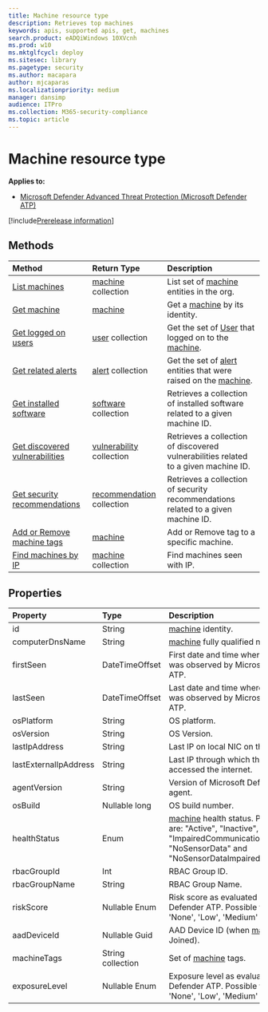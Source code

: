 ```yaml
---
title: Machine resource type
description: Retrieves top machines
keywords: apis, supported apis, get, machines
search.product: eADQiWindows 10XVcnh
ms.prod: w10
ms.mktglfcycl: deploy
ms.sitesec: library
ms.pagetype: security
ms.author: macapara
author: mjcaparas
ms.localizationpriority: medium
manager: dansimp
audience: ITPro
ms.collection: M365-security-compliance 
ms.topic: article
---
```


# Machine resource type
**Applies to:**
- [Microsoft Defender Advanced Threat Protection (Microsoft Defender ATP)](https://go.microsoft.com/fwlink/p/?linkid=2069559)

[!include[Prerelease information](../../includes/prerelease.md)]

## Methods
Method|Return Type |Description
:---|:---|:---
[List machines](get-machines.md) | [machine](machine.md) collection | List set of [machine](machine.md) entities in the org.
[Get machine](get-machine-by-id.md) | [machine](machine.md) | Get a [machine](machine.md) by its identity.
[Get logged on users](get-machine-log-on-users.md) | [user](user.md) collection | Get the set of [User](user.md) that logged on to the [machine](machine.md).
[Get related alerts](get-machine-related-alerts.md) | [alert](alerts.md) collection | Get the set of [alert](alerts.md) entities that were raised on the [machine](machine.md).
[Get installed software](get-installed-software.md) | [software](software.md) collection | Retrieves a collection of installed software related to a given machine ID.
[Get discovered vulnerabilities](get-discovered-vulnerabilities.md) | [vulnerability](vulnerability.md) collection | Retrieves a collection of discovered vulnerabilities related to a given machine ID.
[Get security recommendations](get-security-recommendations.md) | [recommendation](recommendation.md) collection | Retrieves a collection of security recommendations related to a given machine ID.
[Add or Remove machine tags](add-or-remove-machine-tags.md) | [machine](machine.md) | Add or Remove tag to a specific machine.
[Find machines by IP](find-machines-by-ip.md) | [machine](machine.md) collection | Find machines seen with IP.

## Properties
Property |	Type	|	Description
:---|:---|:---
id | String | [machine](machine.md) identity.
computerDnsName | String | [machine](machine.md) fully qualified name.
firstSeen | DateTimeOffset | First date and time where the [machine](machine.md) was observed by Microsoft Defender ATP.
lastSeen | DateTimeOffset | Last date and time where the [machine](machine.md) was observed by Microsoft Defender ATP.
osPlatform | String | OS platform.
osVersion | String | OS Version.
lastIpAddress | String | Last IP on local NIC on the [machine](machine.md).
lastExternalIpAddress | String | Last IP through which the [machine](machine.md) accessed the internet.
agentVersion | String | Version of Microsoft Defender ATP agent.
osBuild | Nullable long | OS build number.
healthStatus | Enum | [machine](machine.md) health status. Possible values are: "Active", "Inactive", "ImpairedCommunication", "NoSensorData" and "NoSensorDataImpairedCommunication"
rbacGroupId | Int | RBAC Group ID.
rbacGroupName | String | RBAC Group Name.
riskScore | Nullable Enum | Risk score as evaluated by Microsoft Defender ATP. Possible values are: 'None', 'Low', 'Medium' and 'High'.
aadDeviceId | Nullable Guid | AAD Device ID (when [machine](machine.md) is Aad Joined).
machineTags | String collection | Set of [machine](machine.md) tags.
exposureLevel | Nullable Enum | Exposure level as evaluated by Microsoft Defender ATP. Possible values are: 'None', 'Low', 'Medium' and 'High'.
